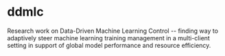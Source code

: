 # ddmlc

Research work on Data-Driven Machine Learning Control -- finding way to adaptively steer machine learning training management in a multi-client setting in support of global model performance and resource efficiency.
